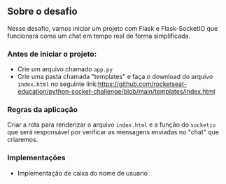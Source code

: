 ## Sobre o desafio

Nesse desafio, vamos iniciar um projeto com Flask e Flask-SocketIO que funcionará como um chat em tempo real de forma simplificada.

### Antes de iniciar o projeto:

- Crie um arquivo chamado `app.py`
- Crie uma pasta chamada "templates" e faça o download do arquivo `index.html` no seguinte link:https://github.com/rocketseat-education/python-socket-challenge/blob/main/templates/index.html

### Regras da aplicação

Criar a rota para renderizar o arquivo `index.html` e a função do `socketio` que será responsável
por verificar as mensagens enviadas no "chat" que criaremos.

### Implementações 

- Implementação de caixa do nome de usuario